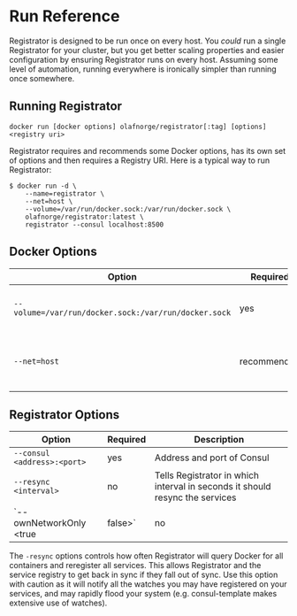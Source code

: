 # Run Reference

Registrator is designed to be run once on every host. You *could* run a single
Registrator for your cluster, but you get better scaling properties and easier
configuration by ensuring Registrator runs on every host. Assuming some level of
automation, running everywhere is ironically simpler than running once somewhere.

## Running Registrator

    docker run [docker options] olafnorge/registrator[:tag] [options] <registry uri>

Registrator requires and recommends some Docker options, has its own set of options
and then requires a Registry URI. Here is a typical way to run Registrator:

    $ docker run -d \
        --name=registrator \
        --net=host \
        --volume=/var/run/docker.sock:/var/run/docker.sock \
        olafnorge/registrator:latest \
        registrator --consul localhost:8500

## Docker Options

Option                                               | Required    | Description
------                                               | --------    | -----------
`--volume=/var/run/docker.sock:/var/run/docker.sock` | yes         | Allows Registrator to access Docker API
`--net=host`                                         | recommended | Helps Registrator get host-level IP and hostname

## Registrator Options

Option                          | Required  | Description
------                          | --------  | -----------
`--consul <address>:<port>`     | yes       | Address and port of Consul
`--resync <interval>`           | no        | Tells Registrator in which interval in seconds it should resync the services
`--ownNetworkOnly <true|false>` | no        | Registrator will only register services in its own network. Default is `false`

The `-resync` options controls how often Registrator will query Docker for all
containers and reregister all services.  This allows Registrator and the service
registry to get back in sync if they fall out of sync. Use this option with caution
as it will notify all the watches you may have registered on your services, and
may rapidly flood your system (e.g. consul-template makes extensive use of watches).

